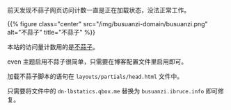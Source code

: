 前天发现不蒜子网页访问计数一直是正在加载状态，没法正常工作。    

<!--more-->

{{% figure class="center" src="/img/busuanzi-domain/busuanzi.png" alt="不蒜子" title="不蒜子" %}}   

本站的访问量计数用的是<a href="https://busuanzi.ibruce.info//" rel="noopener" target="_blank">不蒜子</a>。   

even 主题启用不蒜子很简单，只需要在博客配置文件里启用即可。   

加载不蒜子脚本的语句在 `layouts/partials/head.html` 文件中。   

只需要将文件中的 `dn-lbstatics.qbox.me` 替换为 `busuanzi.ibruce.info` 即可修复。   


